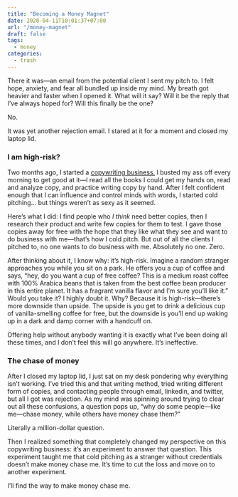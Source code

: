 ```yaml
---
title: "Becoming a Money Magnet"
date: 2020-04-11T10:01:37+07:00
url: "/money-magnet"
draft: false
tags:
  - money
categories:
  - trash
---
```


There it was—an email from the potential client I sent my pitch to. I felt hope, anxiety, and fear all bundled up inside my mind. My breath got heavier and faster when I opened it. What will it say? Will it be the reply that I’ve always hoped for? Will this finally be the one?

No.

It was yet another rejection email. I stared at it for a moment and closed my laptop lid.

### I am high-risk?

Two months ago, I started a [copywriting business.](/posts/scary-decision) I busted my ass off every morning to get good at it—I read all the books I could get my hands on, read and analyze copy, and practice writing copy by hand. After I felt confident enough that I can influence and control minds with words, I started cold pitching… but things weren’t as sexy as it seemed.

Here’s what I did: I find people who _I think_ need better copies, then I research their product and write few copies for them to test. I gave those copies away for free with the hope that they like what they see and want to do business with me—that’s how I cold pitch. But out of all the clients I pitched to, no one wants to do business with me. Absolutely no one. Zero.

After thinking about it, I know why: it’s high-risk. Imagine a random stranger approaches you while you sit on a park. He offers you a cup of coffee and says, “hey, do you want a cup of free coffee? This is a medium roast coffee with 100% Arabica beans that is taken from the best coffee bean producer in this entire planet. It has a fragrant vanilla flavor and I’m sure you’ll like it.” Would you take it? I highly doubt it. Why? Because it is high-risk—there’s more downside than upside. The upside is you get to drink a delicious cup of vanilla-smelling coffee for free, but the downside is you’ll end up waking up in a dark and damp corner with a handcuff on.

Offering help without anybody wanting it is exactly what I’ve been doing all these times, and I don’t feel this will go anywhere. It’s ineffective.

### The chase of money

After I closed my laptop lid, I just sat on my desk pondering why everything isn’t working. I’ve tried this and that writing method, tried writing different form of copies, and contacting people through email, linkedin, and twitter, but all I got was rejection. As my mind was spinning around trying to clear out all these confusions, a question pops up, “why do some people—like me—chase money, while others have money chase them?”

Literally a million-dollar question.

Then I realized something that completely changed my perspective on this copywriting business: it’s an experiment to answer that question. This experiment taught me that cold pitching as a stranger without credentials doesn’t make money chase me. It’s time to cut the loss and move on to another experiment. 

I’ll find the way to make money chase me.